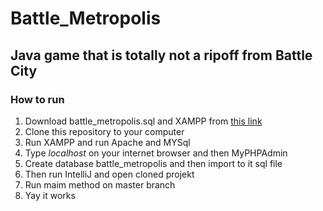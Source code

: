 # Battle_Metropolis
## Java game that is totally not a ripoff from Battle City
### How to run

1. Download battle_metropolis.sql and XAMPP from [this link](https://www.apachefriends.org/pl/download.html)
1. Clone this repository to your computer
1. Run XAMPP and run Apache and MYSql
1. Type *localhost* on your internet browser and then MyPHPAdmin
1. Create database battle_metropolis and then import to it sql file
1. Then run IntelliJ and open cloned projekt
1. Run maim method on master branch
1. Yay it works
